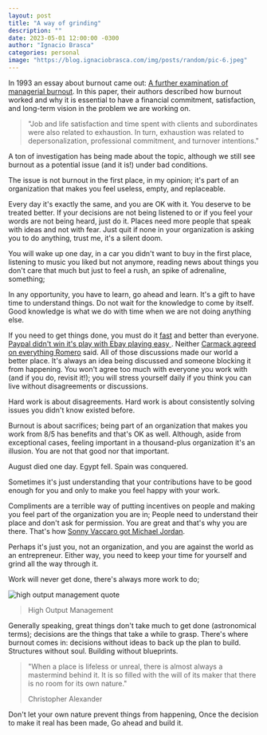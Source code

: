 ```yaml
---
layout: post
title: "A way of grinding"
description: ""
date: 2023-05-01 12:00:00 -0300
author: "Ignacio Brasca"
categories: personal
image: "https://blog.ignaciobrasca.com/img/posts/random/pic-6.jpeg"
---
```

In 1993 an essay about burnout came out: [A further examination of managerial burnout](https://onlinelibrary.wiley.com/doi/10.1002/job.4030140103). In this paper, their authors described how burnout worked and why it is essential to have a financial commitment, satisfaction, and long-term vision in the problem we are working on.

> "Job and life satisfaction and time spent with clients and subordinates were also related to exhaustion. In turn, exhaustion was related to depersonalization, professional commitment, and turnover intentions."

A ton of investigation has being made about the topic, although we still see burnout as a potential issue (and it is!) under bad conditions.

The issue is not burnout in the first place, in my opinion; it's part of an organization that makes you feel useless, empty, and replaceable. 

Every day it's exactly the same, and you are OK with it. You deserve to be treated better. If your decisions are not being listened to or if you feel your words are not being heard, just do it. Places need more people that speak with ideas and not with fear. Just quit if none in your organization is asking you to do anything, trust me, it's a silent doom. 

You will wake up one day, in a car you didn't want to buy in the first place, listening to music you liked but not anymore, reading news about things you don't care that much but just to feel a rush, an spike of adrenaline, something; 

In any opportunity, you have to learn, go ahead and learn. It's a gift to have time to understand things. Do not wait for the knowledge to come by itself. Good knowledge is what we do with time when we are not doing anything else.  

If you need to get things done, you must do it [fast](https://patrickcollison.com/fast) and better than everyone. [Paypal didn't win it's play with Ebay playing easy ](https://www.amazon.com/PayPal-Wars-Battles-Media-Planet/dp/1936488590). Neither [Carmack agreed on everything Romero](https://en.wikipedia.org/wiki/Masters_of_Doom) said. All of those discussions made our world a better place. It's always an idea being discussed and someone blocking it from happening. You won't agree too much with everyone you work with (and if you do, revisit it!); you will stress yourself daily if you think you can live without disagreements or discussions.

Hard work is about disagreements. 
Hard work is about consistently solving issues you didn't know existed before.

Burnout is about sacrifices; being part of an organization that makes you work from 8/5 has benefits and that's OK as well. Although, aside from exceptional cases, feeling important in a thousand-plus organization it's an illusion. You are not that good nor that important. 

August died one day.
Egypt fell.
Spain was conquered. 

Sometimes it's just understanding that your contributions have to be good enough for you and only to make you feel happy with your work. 

Compliments are a terrible way of putting incentives on people and making you feel part of the organization you are in; People need to understand their place and don't ask for permission. You are great and that's why you are there. That's how [Sonny Vaccaro got Michael Jordan](https://en.wikipedia.org/wiki/Sonny_Vaccaro).

Perhaps it's just you, not an organization, and you are against the world as an entrepreneur. Either way, you need to keep your time for yourself and grind all the way through it.

Work will never get done, there's always more work to do;

![high output management quote](https://blog.ignaciobrasca.com/img/posts/random/pic-7.jpeg)
> High Output Management

Generally speaking, great things don't take much to get done (astronomical terms); decisions are the things that take a while to grasp. There's where burnout comes in: decisions without ideas to back up the plan to build. Structures without soul. Building without blueprints.

> "When a place is lifeless or unreal, there is almost always a mastermind behind it. It is so filled with the will of its maker that there is no room for its own nature."
> 
> Christopher Alexander

Don't let your own nature prevent things from happening,
Once the decision to make it real has been made,
Go ahead and build it.